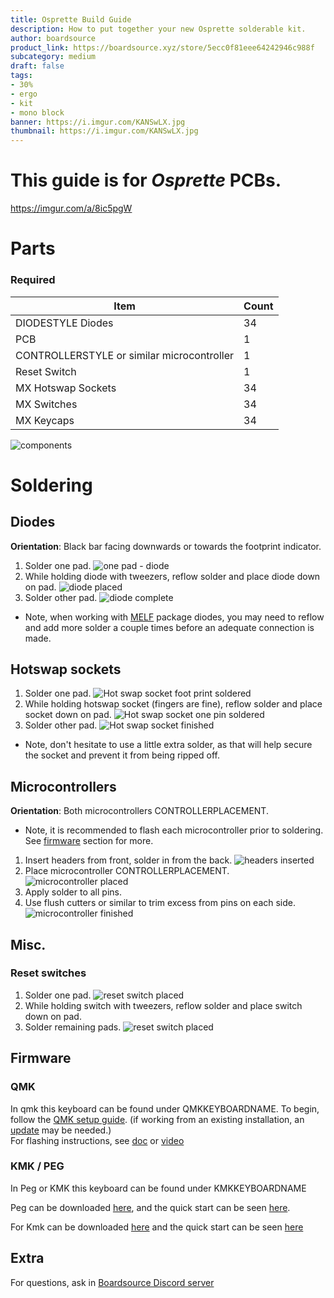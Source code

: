```yaml
---
title: Osprette Build Guide
description: How to put together your new Osprette solderable kit.
author: boardsource
product_link: https://boardsource.xyz/store/5ecc0f81eee64242946c988f
subcategory: medium
draft: false
tags: 
- 30%
- ergo
- kit
- mono block
banner: https://i.imgur.com/KANSwLX.jpg
thumbnail: https://i.imgur.com/KANSwLX.jpg
---
```

# This guide is for *Osprette* PCBs.
https://imgur.com/a/8ic5pgW 
# Parts
### Required 
| Item | Count |
|------|-------|
| DIODESTYLE Diodes | 34 |
| PCB | 1 |
| CONTROLLERSTYLE or similar microcontroller | 1 |
| Reset Switch | 1 | 
| MX Hotswap Sockets | 34 | 
| MX Switches | 34 | 
| MX Keycaps | 34 |

![components](https://i.imgur.com/KANSwLX.jpg)

# Soldering
## Diodes
**Orientation**: Black bar facing downwards or towards the footprint indicator.
1. Solder one pad.
![one pad - diode](https://i.imgur.com/OubXsXj.jpg)
2. While holding diode with tweezers, reflow solder and place diode down on pad.
![diode placed](https://i.imgur.com/g42HnV6.jpg)
3. Solder other pad.
![diode complete](https://i.imgur.com/H5R0JUJ.jpg)
- Note, when working with [MELF](https://en.wikipedia.org/wiki/Metal_electrode_leadless_face) package diodes,
you may need to reflow and add more solder a couple times before an adequate connection is made.



## Hotswap sockets
1. Solder one pad.
![Hot swap socket foot print soldered](https://i.imgur.com/wiyyDLt.jpg)
2. While holding hotswap socket (fingers are fine), reflow solder and place socket down on pad.
![Hot swap socket one pin soldered](https://i.imgur.com/e0ZyFbM.jpg)
3. Solder other pad.
![Hot swap socket finished](https://i.imgur.com/4XTt1cq.jpg)
- Note, don't hesitate to use a little extra solder, as that will help secure the socket and prevent it from being ripped off.

## Microcontrollers
**Orientation**: Both microcontrollers CONTROLLERPLACEMENT.
- Note, it is recommended to flash each microcontroller prior to soldering. See [firmware](#firmware) section for more.
1. Insert headers from front, solder in from the back.
![headers inserted](https://i.imgur.com/sg8zp6c.jpg)
2. Place microcontroller CONTROLLERPLACEMENT. 
![microcontroller placed](https://i.imgur.com/yzRhqMn.jpg)
3. Apply solder to all pins.
4. Use flush cutters or similar to trim excess from pins on each side.
![microcontroller finished](https://i.imgur.com/DY1dRP0.jpg)

## Misc.

### Reset switches
1. Solder one pad.
![reset switch placed](https://i.imgur.com/ijFXro0.jpg)
2. While holding switch with tweezers, reflow solder and place switch down on pad.
3. Solder remaining pads.
![reset switch placed](https://i.imgur.com/5c9V0Vy.jpg)



## Firmware

### QMK
In qmk this keyboard can be found under QMKKEYBOARDNAME.
To begin, follow the [QMK setup guide](https://docs.qmk.fm/#/newbs_getting_started). (if working from an existing installation, an [update](https://docs.qmk.fm/#/newbs_git_using_your_master_branch?id=updating-your-master-branch) may be needed.) \
For flashing instructions, see [doc](https://docs.qmk.fm/#/newbs_flashing) or [video](https://www.youtube.com/watch?v=fuBJbdCFF0Q)

### KMK / PEG
In Peg or KMK this keyboard can be found under KMKKEYBOARDNAME

Peg can be downloaded [here](https://peg.software/), and the quick start can be seen [here](https://peg.software/docs/Peg_Client/#quick-start-and-testing).

For Kmk can be downloaded [here](https://github.com/KMKfw/kmk_firmware) and the quick start can be seen [here](http://kmkfw.io/docs/Getting_Started#tldr-quick-start-guide)



## Extra
For questions, ask in [Boardsource Discord server](https://discord.gg/5qpqbgaTYz)